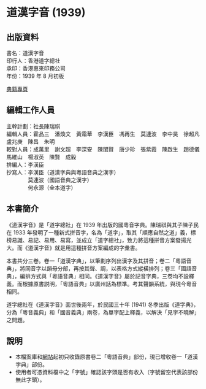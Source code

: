 道漢字音 (1939)
===============

出版資料
--------
書名：道漢字音 <br>
印行人：香港道字總社 <br>
承印：香港惠來印務公司 <br>
年份：1939 年 8 月初版<br>

[典籍專頁](https://chan1939.jyut.net)

編輯工作人員
------------
主幹計劃：社長陳瑞祺 <br>
編輯人員：霍品三　潘煥文　黃霜華　李漢臣　馮再生　莫連波　李中昊　徐超凡　盧兆庚　陳昌　朱明 <br>
較對人員：成萬里　謝文超　李深安　陳閨賢　唐少珍　張紫霞　陳啟生　趙德儀　馬維山　楊淑英　陳賢　成毅 <br>
排編人：李漢臣 <br>
抄寫人：李漢臣（道漢字典與粵語音典之漢字） <br>
　　　　莫連波（國語音典之漢字） <br>
　　　　何永源（全本道字） <br>

本書簡介
--------
《道漢字音》是「道字總社」在 1939 年出版的國粵音字典。陳瑞祺與其子陳子民在 1933 年發明了一種新式拼音字，名為「道字」，取其「順應自然之道」義，標榜易識、易記、易用、易寫，並成立「道字總社」，致力將這種拼音方案發揚光大。而《道漢字音》就是用這種拼音方案編成的字彙書。

本書共分三卷。卷一「道漢字典」，以筆劃序列出漢字及其拼音；卷二「粵語音典」，將同音字以韻母分部，再按其聲、調，以表格方式縱橫排列；卷三「國語音典」，編排方式與「粵語音典」相同。《道漢字音》屬於記音字典，三卷均不設釋義。而根據原書説明，「粵語音典」以廣州話為標準。考其聲韻系統，與現今粵音相同。

道字總社在《道漢字音》面世後兩年，於民國三十年 (1941) 冬季出版《道字典》，分為「粵音義典」和「國音義典」兩卷，為單字配上釋義，以解決「見字不曉解」之問題。

說明
----
* 本檔案庫和[網站](https://chan1939.jyut.net/)起初只收錄原書卷二「粵語音典」部份，現已增收卷一「道漢字典」部份。
* 使用者可憑資料檔中之「字號」確認該字頭是否有收入（字號留空代表該部份無此字頭）。